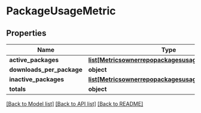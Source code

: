# PackageUsageMetric

## Properties
Name | Type | Description | Notes
------------ | ------------- | ------------- | -------------
**active_packages** | [**list[MetricsownerrepopackagesusageActivePackages]**](MetricsownerrepopackagesusageActivePackages.md) |  | 
**downloads_per_package** | **object** |  | 
**inactive_packages** | [**list[MetricsownerrepopackagesusageActivePackages]**](MetricsownerrepopackagesusageActivePackages.md) |  | 
**totals** | **object** |  | 

[[Back to Model list]](../README.md#documentation-for-models) [[Back to API list]](../README.md#documentation-for-api-endpoints) [[Back to README]](../README.md)


